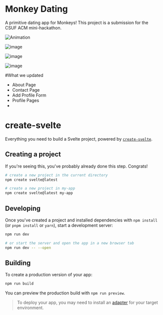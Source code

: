 # Monkey Dating
A primitive dating app for Monkeys! This project is a submission for the CSUF ACM mini-hackathon.

![Animation](https://user-images.githubusercontent.com/71571206/226248664-2b0d4339-a721-48a4-b019-ba72e8a83220.gif)


![image](https://user-images.githubusercontent.com/71571206/226246617-1775439d-fa20-4d49-a0d2-64fdd81f1189.png)

![image](https://user-images.githubusercontent.com/71571206/226246495-7d7518d1-80f5-41af-baa9-d652f3d7ac2b.png)

![image](https://user-images.githubusercontent.com/71571206/226246517-62f749ef-6e96-4284-8121-a2de068478cc.png)

#What we updated
* About Page
* Contact Page
* Add Profile Form
* Profile Pages
* 

# create-svelte

Everything you need to build a Svelte project, powered by [`create-svelte`](https://github.com/sveltejs/kit/tree/master/packages/create-svelte).

## Creating a project

If you're seeing this, you've probably already done this step. Congrats!

```bash
# create a new project in the current directory
npm create svelte@latest

# create a new project in my-app
npm create svelte@latest my-app
```

## Developing

Once you've created a project and installed dependencies with `npm install` (or `pnpm install` or `yarn`), start a development server:

```bash
npm run dev

# or start the server and open the app in a new browser tab
npm run dev -- --open
```

## Building

To create a production version of your app:

```bash
npm run build
```

You can preview the production build with `npm run preview`.

> To deploy your app, you may need to install an [adapter](https://kit.svelte.dev/docs/adapters) for your target environment.
